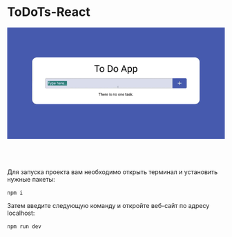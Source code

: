 # ToDoTs-React


 <div align="center">
     <img src="https://github.com/Yariz-IT/ToDo-Ts-React/blob/main/todo.gif"/>
  </div>
  
<br/>
<br/>
<br/>

Для запуска проекта вам необходимо открыть терминал и установить нужные пакеты:

```javascript
npm i
```
Затем введите следующую команду и откройте веб-сайт по адресу localhost:

```javascript
npm run dev
```

